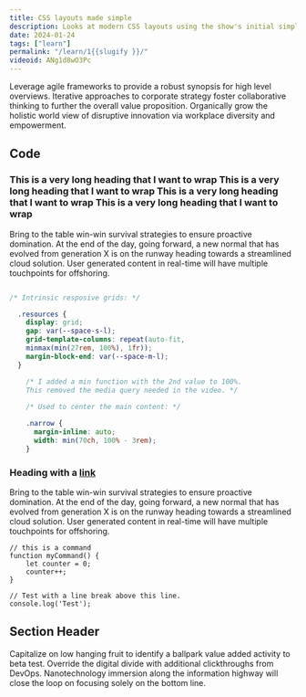 ```yaml
---
title: CSS layouts made simple
description: Looks at modern CSS layouts using the show's initial simplified site. 
date: 2024-01-24
tags: ["learn"]
permalink: "/learn/1{{slugify }}/"
videoid: ANg1d8wO3Pc
---
```

Leverage agile frameworks to provide a robust synopsis for high level overviews. Iterative approaches to corporate strategy foster collaborative thinking to further the overall value proposition. Organically grow the holistic world view of disruptive innovation via workplace diversity and empowerment.

## Code

### This is a very long heading that I want to wrap This is a very long heading that I want to wrap This is a very long heading that I want to wrap This is a very long heading that I want to wrap

Bring to the table win-win survival strategies to ensure proactive domination. At the end of the day, going forward, a new normal that has evolved from generation X is on the runway heading towards a streamlined cloud solution. User generated content in real-time will have multiple touchpoints for offshoring.

```css

/* Intrinsic resposive grids: */

  .resources {
    display: grid;
    gap: var(--space-s-l);
    grid-template-columns: repeat(auto-fit,
    minmax(min(27rem, 100%), 1fr));
    margin-block-end: var(--space-m-l);
  } 

    /* I added a min function with the 2nd value to 100%.
    This removed the media query needed in the video. */
  
    /* Used to center the main content: */

    .narrow {
      margin-inline: auto;
      width: min(70ch, 100% - 3rem);
    }   


```

### Heading with a [link](#code)

Bring to the table win-win survival strategies to ensure proactive domination. At the end of the day, going forward, a new normal that has evolved from generation X is on the runway heading towards a streamlined cloud solution. User generated content in real-time will have multiple touchpoints for offshoring.

```
// this is a command
function myCommand() {
	let counter = 0;
	counter++;
}

// Test with a line break above this line.
console.log('Test');
```

## Section Header

Capitalize on low hanging fruit to identify a ballpark value added activity to beta test. Override the digital divide with additional clickthroughs from DevOps. Nanotechnology immersion along the information highway will close the loop on focusing solely on the bottom line.
